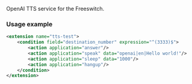 <p>
  OpenAI TTS service for the Freeswitch. <br>
</p>

### Usage example
```XML
<extension name="tts-test">
    <condition field="destination_number" expression="^(3333)$">
        <action application="answer"/>
        <action application="speak" data="openai|en|Hello world!"/>
        <action application="sleep" data="1000"/>
        <action application="hangup"/>
    </condition>
</extension>

```
